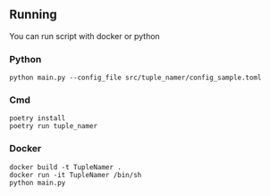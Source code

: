 ## Running

You can run script with docker or python

### Python
```shell
python main.py --config_file src/tuple_namer/config_sample.toml
```

### Cmd
```shell
poetry install
poetry run tuple_namer
```

### Docker
```shell
docker build -t TupleNamer .
docker run -it TupleNamer /bin/sh
python main.py
```
